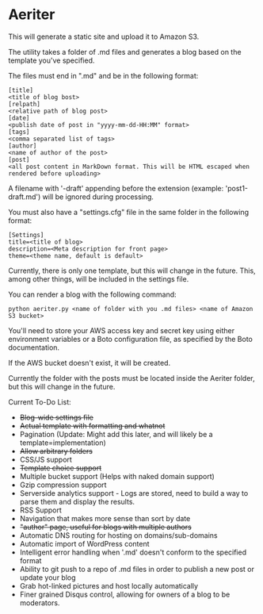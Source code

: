 Aeriter
=======

This will generate a static site and upload it to Amazon S3.

The utility takes a folder of .md files and generates a blog based on the template you've specified.

The files must end in ".md" and be in the following format:

    [title]
    <title of blog bost>
    [relpath]
    <relative path of blog post>
    [date]
    <publish date of post in "yyyy-mm-dd-HH:MM" format>
    [tags]
    <comma separated list of tags>
    [author]
    <name of author of the post>
    [post]
    <all post content in MarkDown format. This will be HTML escaped when rendered before uploading>

A filename with '-draft' appending before the extension (example: 'post1-draft.md') will be ignored during processing.

You must also have a "settings.cfg" file in the same folder in the following format:

    [Settings]
    title=<title of blog>
    description=<Meta description for front page>
    theme=<theme name, default is default>

Currently, there is only one template, but this will change in the future. This, among other things, will be included in the settings file.

You can render a blog with the following command:

    python aeriter.py <name of folder with you .md files> <name of Amazon S3 bucket>

You'll need to store your AWS access key and secret key using either environment variables or a Boto configuration file, as specified by the Boto documentation.

If the AWS bucket doesn't exist, it will be created.

Currently the folder with the posts must be located inside the Aeriter folder, but this will change in the future.

Current To-Do List:
- ~~Blog-wide settings file~~
- ~~Actual template with formatting and whatnot~~
- Pagination (Update: Might add this later, and will likely be a template=implementation)
- ~~Allow arbitrary folders~~
- CSS/JS support
- ~~Template choice support~~
- Multiple bucket support (Helps with naked domain support)
- Gzip compression support
- Serverside analytics support - Logs are stored, need to build a way to parse them and display the results.
- RSS Support
- Navigation that makes more sense than sort by date
- ~~"author" page, useful for blogs with multiple authors~~
- Automatic DNS routing for hosting on domains/sub-domains
- Automatic import of WordPress content
- Intelligent error handling when '<post>.md' doesn't conform to the specified format
- Ability to git push to a repo of .md files in order to publish a new post or update your blog
- Grab hot-linked pictures and host locally automatically
- Finer grained Disqus control, allowing for owners of a blog to be moderators.
